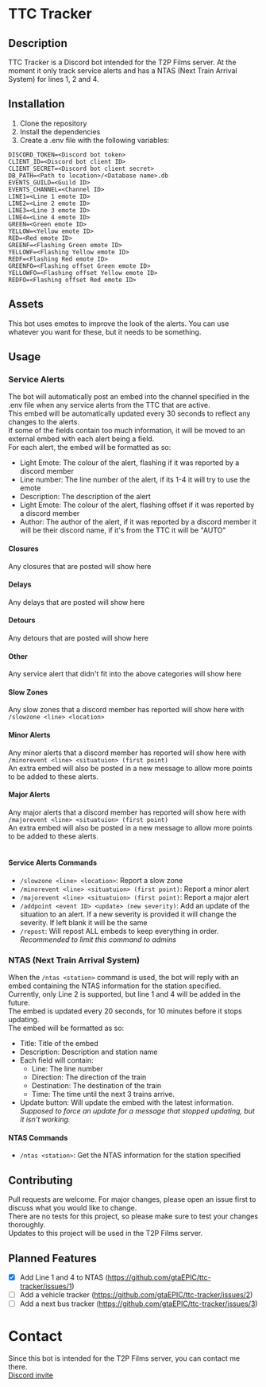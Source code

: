 # TTC Tracker
## Description
TTC Tracker is a Discord bot intended for the T2P Films server.
At the moment it only track service alerts and has a NTAS (Next Train Arrival System) for lines 1, 2 and 4.

## Installation
1. Clone the repository
2. Install the dependencies
3. Create a .env file with the following variables:
```
DISCORD_TOKEN=<Discord bot token>
CLIENT_ID=<Discord bot client ID>
CLIENT_SECRET=<Discord bot client secret>
DB_PATH=<Path to location>/<Database name>.db
EVENTS_GUILD=<Guild ID>
EVENTS_CHANNEL=<Channel ID>
LINE1=<Line 1 emote ID>
LINE2=<Line 2 emote ID>
LINE3=<Line 3 emote ID>
LINE4=<Line 4 emote ID>
GREEN=<Green emote ID>
YELLOW=<Yellow emote ID>
RED=<Red emote ID>
GREENF=<Flashing Green emote ID>
YELLOWF=<Flashing Yellow emote ID>
REDF=<Flashing Red emote ID>
GREENFO=<Flashing offset Green emote ID>
YELLOWFO=<Flashing offset Yellow emote ID>
REDFO=<Flashing offset Red emote ID>
```

## Assets
This bot uses emotes to improve the look of the alerts.
You can use whatever you want for these, but it needs to be something.

## Usage
### Service Alerts
The bot will automatically post an embed into the channel specified in the .env file when any service alerts from the TTC that are active.<br>
This embed will be automatically updated every 30 seconds to reflect any changes to the alerts.<br>
If some of the fields contain too much information, it will be moved to an external embed with each alert being a field.<br>
For each alert, the embed will be formatted as so:
- Light Emote: The colour of the alert, flashing if it was reported by a discord member
- Line number: The line number of the alert, if its 1-4 it will try to use the emote
- Description: The description of the alert
- Light Emote: The colour of the alert, flashing offset if it was reported by a discord member
- Author: The author of the alert, if it was reported by a discord member it will be their discord name, if it's from the TTC it will be "AUTO"
#### Closures
Any closures that are posted will show here
#### Delays
Any delays that are posted will show here
#### Detours
Any detours that are posted will show here
#### Other
Any service alert that didn't fit into the above categories will show here
#### Slow Zones
Any slow zones that a discord member has reported will show here with `/slowzone <line> <location>`
#### Minor Alerts
Any minor alerts that a discord member has reported will show here with `/minorevent <line> <situatuion> (first point)`<br>
An extra embed will also be posted in a new message to allow more points to be added to these alerts.
#### Major Alerts
Any major alerts that a discord member has reported will show here with `/majorevent <line> <situatuion> (first point)`<br>
An extra embed will also be posted in a new message to allow more points to be added to these alerts.
<br><br>
#### Service Alerts Commands
- `/slowzone <line> <location>`: Report a slow zone<br>
- `/minorevent <line> <situatuion> (first point)`: Report a minor alert<br>
- `/majorevent <line> <situatuion> (first point)`: Report a major alert<br>
- `/addpoint <event ID> <update> (new severity)`: Add an update of the situation to an alert. If a new severity is provided it will change the severity. If left blank it will be the same<br>
- `/repost`: Will repost ALL embeds to keep everything in order. *Recommended to limit this command to admins*

### NTAS (Next Train Arrival System)
When the `/ntas <station>` command is used, the bot will reply with an embed containing the NTAS information for the station specified.<br>
Currently, only Line 2 is supported, but line 1 and 4 will be added in the future.<br>
The embed is updated every 20 seconds, for 10 minutes before it stops updating.<br>
The embed will be formatted as so:
- Title: Title of the embed
- Description: Description and station name
- Each field will contain:
  - Line: The line number
  - Direction: The direction of the train
  - Destination: The destination of the train
  - Time: The time until the next 3 trains arrive.
- Update button: Will update the embed with the latest information. *Supposed to force an update for a message that stopped updating, but it isn't working.*
#### NTAS Commands
- `/ntas <station>`: Get the NTAS information for the station specified

## Contributing
Pull requests are welcome. For major changes, please open an issue first to discuss what you would like to change.<br>
There are no tests for this project, so please make sure to test your changes thoroughly.<br>
Updates to this project will be used in the T2P Films server.<br>

## Planned Features
- [X] Add Line 1 and 4 to NTAS (https://github.com/gtaEPIC/ttc-tracker/issues/1)
- [ ] Add a vehicle tracker (https://github.com/gtaEPIC/ttc-tracker/issues/2)
- [ ] Add a next bus tracker (https://github.com/gtaEPIC/ttc-tracker/issues/3)

# Contact
Since this bot is intended for the T2P Films server, you can contact me there.<br>
[Discord invite](https://discord.gg/uC9upRK3gX)<br>
